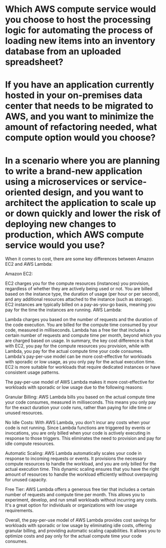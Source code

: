 # Which AWS compute service would you choose to host the processing logic for automating the process of loading new items into an inventory database from an uploaded spreadsheet?
# If you have an application currently hosted in your on-premises data center that needs to be migrated to AWS, and you want to minimize the amount of refactoring needed, what compute option would you choose?
# In a scenario where you are planning to write a brand-new application using a microservices or service-oriented design, and you want to architect the application to scale up or down quickly and lower the risk of deploying new changes to production, which AWS compute service would you use?


When it comes to cost, there are some key differences between Amazon EC2 and AWS Lambda:

Amazon EC2:

EC2 charges you for the compute resources (instances) you provision, regardless of whether they are actively being used or not.
You are billed based on the instance type, the duration of usage (per hour or per second), and any additional resources attached to the instance (such as storage).
EC2 instances are typically billed on a pay-as-you-go basis, meaning you pay for the time the instances are running.
AWS Lambda:

Lambda charges you based on the number of requests and the duration of the code execution.
You are billed for the compute time consumed by your code, measured in milliseconds.
Lambda has a free tier that includes a certain number of requests and compute time per month, beyond which you are charged based on usage.
In summary, the key cost difference is that with EC2, you pay for the compute resources you provision, while with Lambda, you pay for the actual compute time your code consumes. Lambda's pay-per-use model can be more cost-effective for workloads with sporadic or low usage, as you only pay for the actual execution time. EC2 is more suitable for workloads that require dedicated instances or have consistent usage patterns.


The pay-per-use model of AWS Lambda makes it more cost-effective for workloads with sporadic or low usage due to the following reasons:

Granular Billing: AWS Lambda bills you based on the actual compute time your code consumes, measured in milliseconds. This means you only pay for the exact duration your code runs, rather than paying for idle time or unused resources.

No Idle Costs: With AWS Lambda, you don't incur any costs when your code is not running. Since Lambda functions are triggered by events or invocations, you are only billed when your code is actively executing in response to those triggers. This eliminates the need to provision and pay for idle compute resources.

Automatic Scaling: AWS Lambda automatically scales your code in response to incoming requests or events. It provisions the necessary compute resources to handle the workload, and you are only billed for the actual execution time. This dynamic scaling ensures that you have the right amount of resources to handle the workload efficiently without overpaying for unused capacity.

Free Tier: AWS Lambda offers a generous free tier that includes a certain number of requests and compute time per month. This allows you to experiment, develop, and run small workloads without incurring any costs. It's a great option for individuals or organizations with low usage requirements.

Overall, the pay-per-use model of AWS Lambda provides cost savings for workloads with sporadic or low usage by eliminating idle costs, offering granular billing, and providing automatic scaling capabilities. It allows you to optimize costs and pay only for the actual compute time your code consumes.




